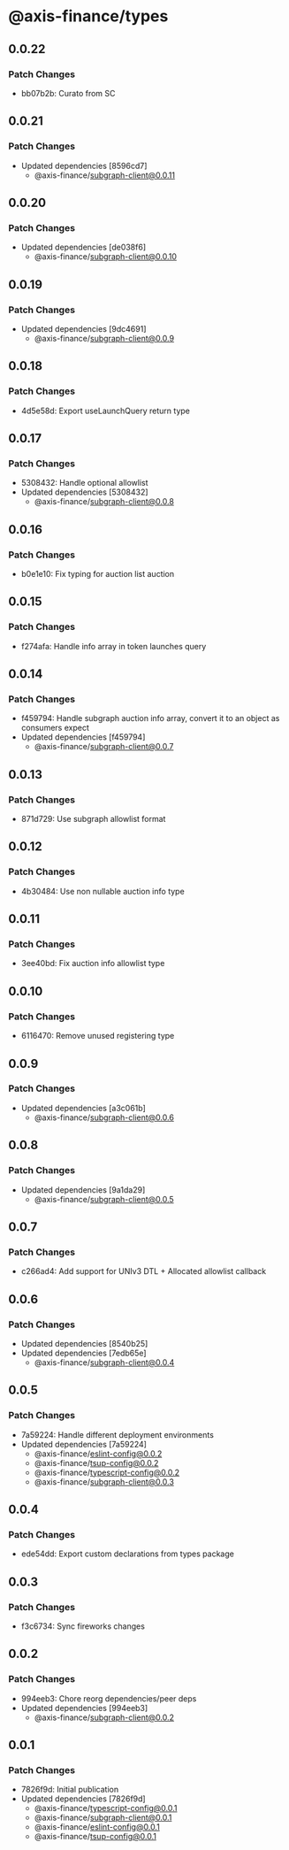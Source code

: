 # @axis-finance/types

## 0.0.22

### Patch Changes

- bb07b2b: Curato from SC

## 0.0.21

### Patch Changes

- Updated dependencies [8596cd7]
  - @axis-finance/subgraph-client@0.0.11

## 0.0.20

### Patch Changes

- Updated dependencies [de038f6]
  - @axis-finance/subgraph-client@0.0.10

## 0.0.19

### Patch Changes

- Updated dependencies [9dc4691]
  - @axis-finance/subgraph-client@0.0.9

## 0.0.18

### Patch Changes

- 4d5e58d: Export useLaunchQuery return type

## 0.0.17

### Patch Changes

- 5308432: Handle optional allowlist
- Updated dependencies [5308432]
  - @axis-finance/subgraph-client@0.0.8

## 0.0.16

### Patch Changes

- b0e1e10: Fix typing for auction list auction

## 0.0.15

### Patch Changes

- f274afa: Handle info array in token launches query

## 0.0.14

### Patch Changes

- f459794: Handle subgraph auction info array, convert it to an object as consumers expect
- Updated dependencies [f459794]
  - @axis-finance/subgraph-client@0.0.7

## 0.0.13

### Patch Changes

- 871d729: Use subgraph allowlist format

## 0.0.12

### Patch Changes

- 4b30484: Use non nullable auction info type

## 0.0.11

### Patch Changes

- 3ee40bd: Fix auction info allowlist type

## 0.0.10

### Patch Changes

- 6116470: Remove unused registering type

## 0.0.9

### Patch Changes

- Updated dependencies [a3c061b]
  - @axis-finance/subgraph-client@0.0.6

## 0.0.8

### Patch Changes

- Updated dependencies [9a1da29]
  - @axis-finance/subgraph-client@0.0.5

## 0.0.7

### Patch Changes

- c266ad4: Add support for UNIv3 DTL + Allocated allowlist callback

## 0.0.6

### Patch Changes

- Updated dependencies [8540b25]
- Updated dependencies [7edb65e]
  - @axis-finance/subgraph-client@0.0.4

## 0.0.5

### Patch Changes

- 7a59224: Handle different deployment environments
- Updated dependencies [7a59224]
  - @axis-finance/eslint-config@0.0.2
  - @axis-finance/tsup-config@0.0.2
  - @axis-finance/typescript-config@0.0.2
  - @axis-finance/subgraph-client@0.0.3

## 0.0.4

### Patch Changes

- ede54dd: Export custom declarations from types package

## 0.0.3

### Patch Changes

- f3c6734: Sync fireworks changes

## 0.0.2

### Patch Changes

- 994eeb3: Chore reorg dependencies/peer deps
- Updated dependencies [994eeb3]
  - @axis-finance/subgraph-client@0.0.2

## 0.0.1

### Patch Changes

- 7826f9d: Initial publication
- Updated dependencies [7826f9d]
  - @axis-finance/typescript-config@0.0.1
  - @axis-finance/subgraph-client@0.0.1
  - @axis-finance/eslint-config@0.0.1
  - @axis-finance/tsup-config@0.0.1

